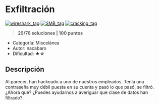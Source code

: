 # Exfiltración

[![wireshark_tag](https://img.shields.io/:Wireshark-0000000.svg?labelColor=000000&color=000000)]() [![SMB_tag](https://img.shields.io/:SMB-0000000.svg?labelColor=000000&color=000000)]() [![cracking_tag](https://img.shields.io/:Cracking-0000000.svg?labelColor=000000&color=000000)]()

> **29/76 soluciones | 100 puntos**

* Categoría: Miscelánea
* Autor: nacabaro
* Dificultad: ★☆

## Descripción

Al parecer, han hackeado a uno de nuestros empleados. Tenía una contraseña muy débil puesta en su cuenta y pasó lo que pasó, se filtró. ¿Ahora qué? ¿Puedes ayudarnos a averiguar que clase de datos han filtrado?
